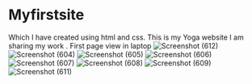 
# Myfirstsite
Which I have created using html and css.
This is my Yoga website
I am sharing my work .
First page view in laptop
![Screenshot (612)](https://user-images.githubusercontent.com/86471670/141642757-2fb9baa8-a21d-450d-a337-081b7aecb536.png)
![Screenshot (604)](https://user-images.githubusercontent.com/86471670/141642824-7ba0c1a8-ecac-4c97-8153-d6354840a7ae.png)
![Screenshot (605)](https://user-images.githubusercontent.com/86471670/141642849-99731b12-c663-405c-b4e8-1a0abec90f85.png)
![Screenshot (606)](https://user-images.githubusercontent.com/86471670/141642872-cb1fe330-83cf-4c55-b292-2c829ea133d9.png)
![Screenshot (607)](https://user-images.githubusercontent.com/86471670/141642888-6108eb4f-76bc-4292-8493-8bf626d537af.png)
![Screenshot (608)](https://user-images.githubusercontent.com/86471670/141642909-e5c24dc2-fcc7-47ad-bda3-12d3f237f64f.png)
![Screenshot (609)](https://user-images.githubusercontent.com/86471670/141642930-adcfcf2e-404d-48a8-af67-0c06db0499f5.png)
![Screenshot (611)](https://user-images.githubusercontent.com/86471670/141642948-7749b5e2-bfe1-4965-a716-074520d3d8aa.png)







